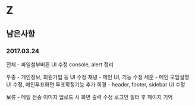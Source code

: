 # Z
## 남은사항
### 2017.03.24

전체 - 파일첨부버튼 UI 수정
       console, alert 정리

우종 - 개인정보, 회원가입 등 UI 수정
재녕 - 메인 UI, 기능 수정
세훈 - 메인 모임설명 UI 수정, 메인투표화면 투표확정기능 추가
희경 - header, footer, sidebar UI 수정

보류 - 메일 전송
       이미지 업로드 시 화면 출력 수정
       로그인 필터 후 페이지 기억

